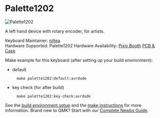# Palette1202

![Palette1202](https://palette1202.nilgiri-tea.net/images/palette1202.jpg)

A left hand device with rotary encoder, for artists.

Keyboard Maintainer: [niltea](https://github.com/niltea)  
Hardware Supported: Palette1202
Hardware Availability: [Pixiv Booth](https://booth.pm/)
[PCB & Case](https://github.com/niltea/Palette1202)

Make example for this keyboard (after setting up your build environment):

- default

		make palette1202:default:avrdude
        
- key check (for after build)

		make palette1202:key-check:avrdude

See the [build environment setup](https://docs.qmk.fm/#/getting_started_build_tools) and the [make instructions](https://docs.qmk.fm/#/getting_started_make_guide) for more information. Brand new to QMK? Start with our [Complete Newbs Guide](https://docs.qmk.fm/#/newbs).
